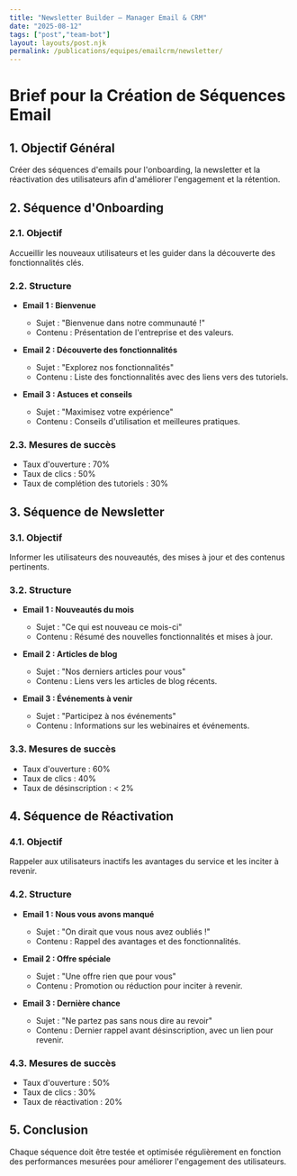 ```yaml
---
title: "Newsletter Builder — Manager Email & CRM"
date: "2025-08-12"
tags: ["post","team-bot"]
layout: layouts/post.njk
permalink: /publications/equipes/emailcrm/newsletter/
---
```

# Brief pour la Création de Séquences Email

## 1. Objectif Général
Créer des séquences d'emails pour l'onboarding, la newsletter et la réactivation des utilisateurs afin d'améliorer l'engagement et la rétention.

## 2. Séquence d'Onboarding
### 2.1. Objectif
Accueillir les nouveaux utilisateurs et les guider dans la découverte des fonctionnalités clés.

### 2.2. Structure
- **Email 1 : Bienvenue**
  - Sujet : "Bienvenue dans notre communauté !"
  - Contenu : Présentation de l'entreprise et des valeurs.
  
- **Email 2 : Découverte des fonctionnalités**
  - Sujet : "Explorez nos fonctionnalités"
  - Contenu : Liste des fonctionnalités avec des liens vers des tutoriels.

- **Email 3 : Astuces et conseils**
  - Sujet : "Maximisez votre expérience"
  - Contenu : Conseils d'utilisation et meilleures pratiques.

### 2.3. Mesures de succès
- Taux d'ouverture : 70%
- Taux de clics : 50%
- Taux de complétion des tutoriels : 30%

## 3. Séquence de Newsletter
### 3.1. Objectif
Informer les utilisateurs des nouveautés, des mises à jour et des contenus pertinents.

### 3.2. Structure
- **Email 1 : Nouveautés du mois**
  - Sujet : "Ce qui est nouveau ce mois-ci"
  - Contenu : Résumé des nouvelles fonctionnalités et mises à jour.

- **Email 2 : Articles de blog**
  - Sujet : "Nos derniers articles pour vous"
  - Contenu : Liens vers les articles de blog récents.

- **Email 3 : Événements à venir**
  - Sujet : "Participez à nos événements"
  - Contenu : Informations sur les webinaires et événements.

### 3.3. Mesures de succès
- Taux d'ouverture : 60%
- Taux de clics : 40%
- Taux de désinscription : < 2%

## 4. Séquence de Réactivation
### 4.1. Objectif
Rappeler aux utilisateurs inactifs les avantages du service et les inciter à revenir.

### 4.2. Structure
- **Email 1 : Nous vous avons manqué**
  - Sujet : "On dirait que vous nous avez oubliés !"
  - Contenu : Rappel des avantages et des fonctionnalités.

- **Email 2 : Offre spéciale**
  - Sujet : "Une offre rien que pour vous"
  - Contenu : Promotion ou réduction pour inciter à revenir.

- **Email 3 : Dernière chance**
  - Sujet : "Ne partez pas sans nous dire au revoir"
  - Contenu : Dernier rappel avant désinscription, avec un lien pour revenir.

### 4.3. Mesures de succès
- Taux d'ouverture : 50%
- Taux de clics : 30%
- Taux de réactivation : 20%

## 5. Conclusion
Chaque séquence doit être testée et optimisée régulièrement en fonction des performances mesurées pour améliorer l'engagement des utilisateurs.
